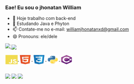 ### Eae! Eu sou o jhonatan William

- 🔭 Hoje trabalho com back-end
- 🌱 Estudando Java e Phyton
- 📫 Contate-me no e-mail: williamjhonatanxd@gmail.com
- 😄 Pronouns: ele/dele

<div>
<a href="https://github.com/JhonatanWill1612">
<img height="180em" src="https://github-readme-stats.vercel.app/api?username=JhonatanWill1612&theme=radical&show_icons=true"/>
 <img height="180em" align="center" src="https://github-readme-stats.vercel.app/api/top-langs/?username=JhonatanWill1612&layout=compact&langs_count=7&theme=tokyonight" 
</div>

<div style="display: inline_block"><br>
  <img align="center" alt="Rafa-Js" height="30" width="40" src="https://raw.githubusercontent.com/devicons/devicon/master/icons/javascript/javascript-plain.svg">
  <img align="center" alt="Rafa-HTML" height="30" width="40" src="https://raw.githubusercontent.com/devicons/devicon/master/icons/html5/html5-original.svg">
  <img align="center" alt="Rafa-CSS" height="30" width="40" src="https://raw.githubusercontent.com/devicons/devicon/master/icons/css3/css3-original.svg">
  <img align="center" alt="Rafa-Python" height="30" width="40" src="https://raw.githubusercontent.com/devicons/devicon/master/icons/python/python-original.svg">
  <img align="center" alt="Rafa-Csharp" height="30" width="40" src="https://raw.githubusercontent.com/devicons/devicon/master/icons/csharp/csharp-original.svg">
</div>
  
  ##
  
  <div> 
  <a href="https://instagram.com/william_jhonatan666" target="_blank"><img src="https://img.shields.io/badge/-Instagram-%23E4405F?style=for-the-badge&logo=instagram&logoColor=white" target="_blank"></a>
  <a href = "mailto:williamjhontanxd@gmail.com"><img src="https://img.shields.io/badge/-Gmail-%23333?style=for-the-badge&logo=gmail&logoColor=white" target="_blank"></a>
  <a href="https://www.linkedin.com/in/jhonatan-ribeiro-32345a266/" target="_blank"><img src="https://img.shields.io/badge/-LinkedIn-%230077B5?style=for-the-badge&logo=linkedin&logoColor=white" target="_blank"></a> 
</div>
